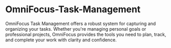 # OmniFocus-Task-Management
OmniFocus Task Management offers a robust system for capturing and organizing your tasks. Whether you're managing personal goals or professional projects, OmniFocus provides the tools you need to plan, track, and complete your work with clarity and confidence.
